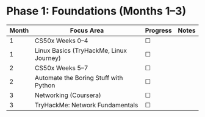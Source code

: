 # Phase 1: Foundations (Months 1–3)

| Month | Focus Area                                | Progress | Notes |
|-------|--------------------------------------------|----------|-------|
| 1     | CS50x Weeks 0–4                            | ☐        |       |
| 1     | Linux Basics (TryHackMe, Linux Journey)    | ☐        |       |
| 2     | CS50x Weeks 5–7                            | ☐        |       |
| 2     | Automate the Boring Stuff with Python      | ☐        |       |
| 3     | Networking (Coursera)                      | ☐        |       |
| 3     | TryHackMe: Network Fundamentals            | ☐        |       |

